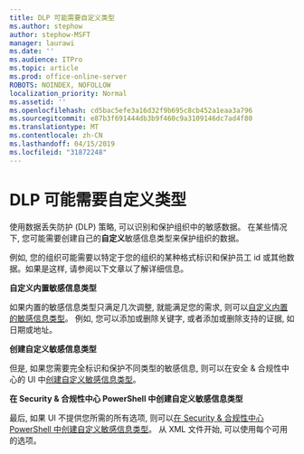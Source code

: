 ```yaml
---
title: DLP 可能需要自定义类型
ms.author: stephow
author: stephow-MSFT
manager: laurawi
ms.date: ''
ms.audience: ITPro
ms.topic: article
ms.prod: office-online-server
ROBOTS: NOINDEX, NOFOLLOW
localization_priority: Normal
ms.assetid: ''
ms.openlocfilehash: cd5bac5efe3a16d32f9b695c8cb452a1eaa3a796
ms.sourcegitcommit: e87b3f691444db3b9f460c9a3109146dc7ad4f80
ms.translationtype: MT
ms.contentlocale: zh-CN
ms.lasthandoff: 04/15/2019
ms.locfileid: "31872248"
---
```

# <a name="dlp-might-need-a-custom-type"></a>DLP 可能需要自定义类型

使用数据丢失防护 (DLP) 策略, 可以识别和保护组织中的敏感数据。 在某些情况下, 您可能需要创建自己的**自定义**敏感信息类型来保护组织的数据。

例如, 您的组织可能需要以特定于您的组织的某种格式标识和保护员工 id 或其他数据。如果是这样, 请参阅以下文章以了解详细信息。 
  
 **自定义内置敏感信息类型**
  
如果内置的敏感信息类型只满足几次调整, 就能满足您的需求, 则可以[自定义内置的敏感信息类型](https://docs.microsoft.com/en-us/office365/securitycompliance/customize-a-built-in-sensitive-information-type)。 例如, 您可以添加或删除关键字, 或者添加或删除支持的证据, 如日期或地址。
  
 **创建自定义敏感信息类型**
  
但是, 如果您需要完全标识和保护不同类型的敏感信息, 则可以在安全 & 合规性中心的 UI 中[创建自定义敏感信息类型](https://docs.microsoft.com/en-us/office365/securitycompliance/create-a-custom-sensitive-information-type)。 
  
**在 Security & 合规性中心 PowerShell 中创建自定义敏感信息类型**

最后, 如果 UI 不提供您所需的所有选项, 则可以[在 Security & 合规性中心 PowerShell 中创建自定义敏感信息类型](https://docs.microsoft.com/en-us/office365/securitycompliance/create-a-custom-sensitive-information-type-in-scc-powershell)。 从 XML 文件开始, 可以使用每个可用的选项。

    

